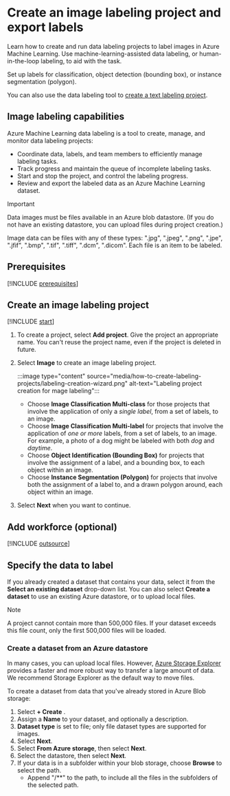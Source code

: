 
# Create an image labeling project and export labels

Learn how to create and run data labeling projects to label images in Azure Machine Learning. Use machine-learning-assisted data labeling, or human-in-the-loop labeling, to aid with the task.

Set up labels for classification, object detection (bounding box), or instance segmentation (polygon).

You can also use the data labeling tool to [create a text labeling project](how-to-create-text-labeling-projects.md).

## Image labeling capabilities

Azure Machine Learning data labeling is a tool to create, manage, and monitor data labeling projects:

- Coordinate data, labels, and team members to efficiently manage labeling tasks.
- Track progress and maintain the queue of incomplete labeling tasks.
- Start and stop the project, and control the labeling progress.
- Review and export the labeled data as an Azure Machine Learning dataset.

> [!Important]
> Data images must be files available in an Azure blob datastore. (If you do not have an existing datastore, you can upload files during project creation.)

Image data can be files with any of these types: ".jpg", ".jpeg", ".png", ".jpe", ".jfif", ".bmp", ".tif", ".tiff", ".dcm", ".dicom". Each file is an item to be labeled.

## Prerequisites

[!INCLUDE [prerequisites](../../includes/machine-learning-data-labeling-prerequisites.md)]

## Create an image labeling project

[!INCLUDE [start](../../includes/machine-learning-data-labeling-start.md)]

1. To create a project, select **Add project**. Give the project an appropriate name. You can't reuse the project name, even if the project is deleted in future.

1. Select **Image** to create an image labeling project.

    :::image type="content" source="media/how-to-create-labeling-projects/labeling-creation-wizard.png" alt-text="Labeling project creation for mage labeling":::

    * Choose **Image Classification Multi-class** for those projects that involve the application of only a *single label*, from a set of labels, to an image.
    * Choose **Image Classification Multi-label** for projects that involve the application of *one or more* labels, from a set of labels, to an image. For example, a photo of a dog might be labeled with both *dog* and *daytime*.
    * Choose **Object Identification (Bounding Box)** for projects that involve the assignment of a label, and a bounding box, to each object within an image.
    * Choose **Instance Segmentation (Polygon)** for projects that involve both the assignment of a label to, and a drawn polygon around, each object within an image.

1. Select **Next** when you want to continue.

## Add workforce (optional)

[!INCLUDE [outsource](../../includes/machine-learning-data-labeling-outsource.md)]

## Specify the data to label

If you already created a dataset that contains your data, select it from the **Select an existing dataset** drop-down list. You can also select **Create a dataset** to use an existing Azure datastore, or to upload local files.

> [!NOTE]
> A project cannot contain more than 500,000 files. If your dataset exceeds this file count, only the first 500,000 files will be loaded.

### Create a dataset from an Azure datastore

In many cases, you can upload local files. However, [Azure Storage Explorer](https://azure.microsoft.com/features/storage-explorer/) provides a faster and more robust way to transfer a large amount of data. We recommend Storage Explorer as the default way to move files.

To create a dataset from data that you've already stored in Azure Blob storage:

1. Select **+ Create** .
1. Assign a **Name** to your dataset, and optionally a description.
1. **Dataset type** is set to file; only file dataset types are supported for images.
1. Select **Next**.
1. Select **From Azure storage**, then select **Next**.
1. Select the datastore, then select **Next**.
1. If your data is in a subfolder within your blob storage, choose **Browse** to select the path.
    * Append "/**" to the path, to include all the files in the subfolders of the selected path.
